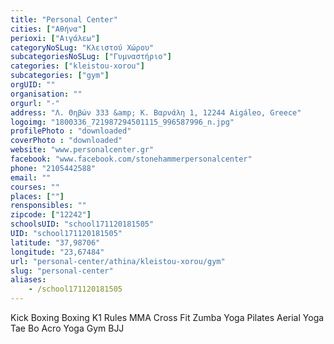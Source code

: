```yaml
---
title: "Personal Center"
cities: ["Αθήνα"]
perioxi: ["Αιγάλεω"]
categoryNoSLug: "Κλειστού Χώρου"
subcategoriesNoSLug: ["Γυμναστήριο"]
categories: ["kleistou-xorou"]
subcategories: ["gym"]
orgUID: ""
organisation: ""
orgurl: "-"
address: "Λ. Θηβών 333 &amp; Κ. Βαρνάλη 1, 12244 Aigáleo, Greece"
logoimg: "1800336_721987294501115_996587996_n.jpg"
profilePhoto : "downloaded"
coverPhoto : "downloaded"
website: "www.personalcenter.gr"
facebook: "www.facebook.com/stonehammerpersonalcenter"
phone: "2105442588"
email: ""
courses: ""
places: [""]
rensponsibles: ""
zipcode: ["12242"]
schoolsUID: "school171120181505"
UID: "school171120181505"
latitude: "37,98706"
longitude: "23,67484"
url: "personal-center/athina/kleistou-xorou/gym"
slug: "personal-center"
aliases:
    - /school171120181505
---
```



Kick Boxing Boxing K1 Rules MMA Cross Fit Zumba Yoga Pilates Aerial Yoga Tae Bo Acro Yoga Gym BJJ


